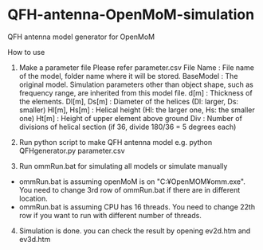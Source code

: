 # QFH-antenna-OpenMoM-simulation
QFH antenna model generator for OpenMoM

How to use

1. Make a parameter file
Please refer parameter.csv
  File Name     : File name of the model, folder name where it will be stored.
  BaseModel     : The original model. Simulation parameters other than object shape, such as frequency range, are inherited from this model file.
  d[m]          : Thickness of the elements.
  Dl[m], Ds[m]  : Diameter of the helices (Dl: larger, Ds: smaller)
  Hl[m], Hs[m]  : Helical height (Hl: the larger one, Hs: the smaller one)
  Ht[m]         : Height of upper element above ground
  Div           : Number of divisions of helical section (if 36, divide 180/36 = 5 degrees each)
 
2. Run python script to make QFH antenna model
e.g. python QFHgenerator.py parameter.csv

3. Run ommRun.bat for simulating all models or simulate manually
* ommRun.bat is assuming openMoM is on "C:¥OpenMOM¥omm.exe". You need to change 3rd row of ommRun.bat if there are in different location.
* ommRun.bat is assuming CPU has 16 threads. You need to change 22th row if you want to run with different number of threads.

4. Simulation is done. you can check the result by opening ev2d.htm and ev3d.htm
